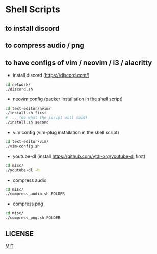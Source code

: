 # Shell Scripts
## to install discord
## to compress audio / png
## to have configs of vim / neovim / i3 / alacritty

- install discord (https://discord.com/)
```sh
cd network/
./discord.sh
```

- neovim config (packer installation in the shell script)
```sh
cd text-editor/nvim/
./install.sh first
# ... (do what the script will said)
./install.sh second
```

- vim config (vim-plug installation in the shell script)
```sh
cd text-editor/vim/
./vim-config.sh
```

- youtube-dl (install https://github.com/ytdl-org/youtube-dl first)
```sh
cd misc/
./youtube-dl -h
```

- compress audio
```sh
cd misc/
./compress_audio.sh FOLDER
```

- compress png
```sh
cd misc/
./compress_png.sh FOLDER
```

## LICENSE
[MIT](LICENSE)
